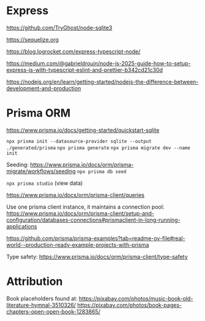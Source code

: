 # Express

https://github.com/TryGhost/node-sqlite3

https://sequelize.org

https://blog.logrocket.com/express-typescript-node/

https://medium.com/@gabrieldrouin/node-js-2025-guide-how-to-setup-express-js-with-typescript-eslint-and-prettier-b342cd21c30d

https://nodejs.org/en/learn/getting-started/nodejs-the-difference-between-development-and-production

# Prisma ORM

https://www.prisma.io/docs/getting-started/quickstart-sqlite

`npx prisma init --datasource-provider sqlite --output ./generated/prisma`
`npx prisma generate`
`npx prisma migrate dev --name init`

Seeding: https://www.prisma.io/docs/orm/prisma-migrate/workflows/seeding
`npx prisma db seed`

`npx prisma studio` (view data)

https://www.prisma.io/docs/orm/prisma-client/queries

Use one prisma client instance, it maintains a connection pool:
https://www.prisma.io/docs/orm/prisma-client/setup-and-configuration/databases-connections#prismaclient-in-long-running-applications

https://github.com/prisma/prisma-examples?tab=readme-ov-file#real-world--production-ready-example-projects-with-prisma

Type safety: https://www.prisma.io/docs/orm/prisma-client/type-safety

# Attribution

Book placeholders found at:
https://pixabay.com/photos/music-book-old-literature-hymnal-3510326/
https://pixabay.com/photos/book-pages-chapters-open-open-book-1283865/
